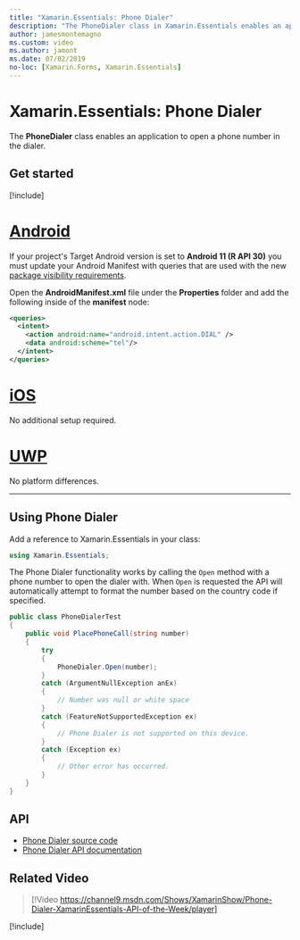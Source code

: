 ```yaml
---
title: "Xamarin.Essentials: Phone Dialer"
description: "The PhoneDialer class in Xamarin.Essentials enables an application to open a phone number in the dialer"
author: jamesmontemagno
ms.custom: video
ms.author: jamont
ms.date: 07/02/2019
no-loc: [Xamarin.Forms, Xamarin.Essentials]
---
```


# Xamarin.Essentials: Phone Dialer

The **PhoneDialer** class enables an application to open a phone number in the dialer.

## Get started

[!include[](~/essentials/includes/get-started.md)]

# [Android](#tab/android)

If your project's Target Android version is set to **Android 11 (R API 30)** you must update your Android Manifest with queries that are used with the new [package visibility requirements](https://developer.android.com/preview/privacy/package-visibility).

Open the **AndroidManifest.xml** file under the **Properties** folder and add the following inside of the **manifest** node:

```xml
<queries>
  <intent>
    <action android:name="android.intent.action.DIAL" />
    <data android:scheme="tel"/>
  </intent>
</queries>
```

# [iOS](#tab/ios)

No additional setup required.

# [UWP](#tab/uwp)

No platform differences.

-----

## Using Phone Dialer

Add a reference to Xamarin.Essentials in your class:

```csharp
using Xamarin.Essentials;
```

The Phone Dialer functionality works by calling the `Open` method with a phone number to open the dialer with. When `Open` is requested the API will automatically attempt to format the number based on the country code if specified.

```csharp
public class PhoneDialerTest
{
    public void PlacePhoneCall(string number)
    {
        try
        {
            PhoneDialer.Open(number);
        }
        catch (ArgumentNullException anEx)
        {
            // Number was null or white space
        }
        catch (FeatureNotSupportedException ex)
        {
            // Phone Dialer is not supported on this device.
        }
        catch (Exception ex)
        {
            // Other error has occurred.
        }
    }
}
```

## API

- [Phone Dialer source code](https://github.com/xamarin/Essentials/tree/main/Xamarin.Essentials/PhoneDialer)
- [Phone Dialer API documentation](xref:Xamarin.Essentials.PhoneDialer)

## Related Video

> [!Video https://channel9.msdn.com/Shows/XamarinShow/Phone-Dialer-XamarinEssentials-API-of-the-Week/player]

[!include[](~/essentials/includes/xamarin-show-essentials.md)]
